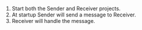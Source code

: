  1. Start both the Sender and Receiver projects.
 1. At startup Sender will send a message to Receiver.
 1. Receiver will handle the message.